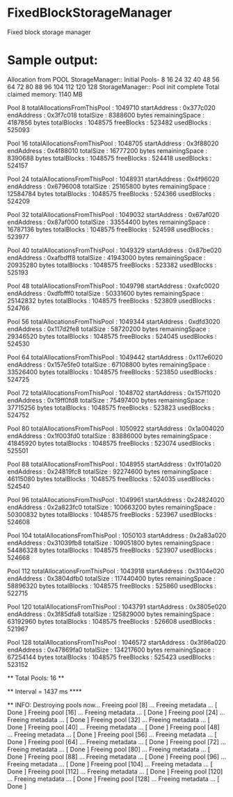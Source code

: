 # FixedBlockStorageManager
Fixed block storage manager

Sample output:
============================

Allocation from POOL
StorageManager:: Initial Pools- 8 16 24 32 40 48 56 64 72 80 88 96 104 112 120 128
StorageManager:: Pool init complete
Total claimed memory: 1140 MB



Pool 8
  totalAllocationsFromThisPool       : 1049710
  startAddress                       : 0x377c020
  endAddress                         : 0x3f7c018
  totalSize                          : 8388600 bytes
  remainingSpace                     : 4187856 bytes
  totalBlocks                        : 1048575
  freeBlocks                         : 523482
  usedBlocks                         : 525093

Pool 16
  totalAllocationsFromThisPool       : 1048705
  startAddress                       : 0x3f88020
  endAddress                         : 0x4f88010
  totalSize                          : 16777200 bytes
  remainingSpace                     : 8390688 bytes
  totalBlocks                        : 1048575
  freeBlocks                         : 524418
  usedBlocks                         : 524157

Pool 24
  totalAllocationsFromThisPool       : 1048931
  startAddress                       : 0x4f96020
  endAddress                         : 0x6796008
  totalSize                          : 25165800 bytes
  remainingSpace                     : 12584784 bytes
  totalBlocks                        : 1048575
  freeBlocks                         : 524366
  usedBlocks                         : 524209

Pool 32
  totalAllocationsFromThisPool       : 1049032
  startAddress                       : 0x67af020
  endAddress                         : 0x87af000
  totalSize                          : 33554400 bytes
  remainingSpace                     : 16787136 bytes
  totalBlocks                        : 1048575
  freeBlocks                         : 524598
  usedBlocks                         : 523977

Pool 40
  totalAllocationsFromThisPool       : 1049329
  startAddress                       : 0x87be020
  endAddress                         : 0xafbdff8
  totalSize                          : 41943000 bytes
  remainingSpace                     : 20935280 bytes
  totalBlocks                        : 1048575
  freeBlocks                         : 523382
  usedBlocks                         : 525193

Pool 48
  totalAllocationsFromThisPool       : 1049798
  startAddress                       : 0xafc0020
  endAddress                         : 0xdfbfff0
  totalSize                          : 50331600 bytes
  remainingSpace                     : 25142832 bytes
  totalBlocks                        : 1048575
  freeBlocks                         : 523809
  usedBlocks                         : 524766

Pool 56
  totalAllocationsFromThisPool       : 1049344
  startAddress                       : 0xdfd3020
  endAddress                         : 0x117d2fe8
  totalSize                          : 58720200 bytes
  remainingSpace                     : 29346520 bytes
  totalBlocks                        : 1048575
  freeBlocks                         : 524045
  usedBlocks                         : 524530

Pool 64
  totalAllocationsFromThisPool       : 1049442
  startAddress                       : 0x117e6020
  endAddress                         : 0x157e5fe0
  totalSize                          : 67108800 bytes
  remainingSpace                     : 33526400 bytes
  totalBlocks                        : 1048575
  freeBlocks                         : 523850
  usedBlocks                         : 524725

Pool 72
  totalAllocationsFromThisPool       : 1048702
  startAddress                       : 0x157f1020
  endAddress                         : 0x19ff0fd8
  totalSize                          : 75497400 bytes
  remainingSpace                     : 37715256 bytes
  totalBlocks                        : 1048575
  freeBlocks                         : 523823
  usedBlocks                         : 524752

Pool 80
  totalAllocationsFromThisPool       : 1050922
  startAddress                       : 0x1a004020
  endAddress                         : 0x1f003fd0
  totalSize                          : 83886000 bytes
  remainingSpace                     : 41845920 bytes
  totalBlocks                        : 1048575
  freeBlocks                         : 523074
  usedBlocks                         : 525501

Pool 88
  totalAllocationsFromThisPool       : 1048955
  startAddress                       : 0x1f01a020
  endAddress                         : 0x24819fc8
  totalSize                          : 92274600 bytes
  remainingSpace                     : 46115080 bytes
  totalBlocks                        : 1048575
  freeBlocks                         : 524035
  usedBlocks                         : 524540

Pool 96
  totalAllocationsFromThisPool       : 1049961
  startAddress                       : 0x24824020
  endAddress                         : 0x2a823fc0
  totalSize                          : 100663200 bytes
  remainingSpace                     : 50300832 bytes
  totalBlocks                        : 1048575
  freeBlocks                         : 523967
  usedBlocks                         : 524608

Pool 104
  totalAllocationsFromThisPool       : 1050103
  startAddress                       : 0x2a83a020
  endAddress                         : 0x31039fb8
  totalSize                          : 109051800 bytes
  remainingSpace                     : 54486328 bytes
  totalBlocks                        : 1048575
  freeBlocks                         : 523907
  usedBlocks                         : 524668

Pool 112
  totalAllocationsFromThisPool       : 1043918
  startAddress                       : 0x3104e020
  endAddress                         : 0x3804dfb0
  totalSize                          : 117440400 bytes
  remainingSpace                     : 58896320 bytes
  totalBlocks                        : 1048575
  freeBlocks                         : 525860
  usedBlocks                         : 522715

Pool 120
  totalAllocationsFromThisPool       : 1043791
  startAddress                       : 0x3805e020
  endAddress                         : 0x3f85dfa8
  totalSize                          : 125829000 bytes
  remainingSpace                     : 63192960 bytes
  totalBlocks                        : 1048575
  freeBlocks                         : 526608
  usedBlocks                         : 521967

Pool 128
  totalAllocationsFromThisPool       : 1046572
  startAddress                       : 0x3f86a020
  endAddress                         : 0x47869fa0
  totalSize                          : 134217600 bytes
  remainingSpace                     : 67254144 bytes
  totalBlocks                        : 1048575
  freeBlocks                         : 525423
  usedBlocks                         : 523152


** Total Pools: 16 **


** Interval = 1437 ms ****


** INFO: Destroying pools now...
 Freeing pool [8] ...  Freeing metadata ...  [ Done ]
 Freeing pool [16] ...  Freeing metadata ...  [ Done ]
 Freeing pool [24] ...  Freeing metadata ...  [ Done ]
 Freeing pool [32] ...  Freeing metadata ...  [ Done ]
 Freeing pool [40] ...  Freeing metadata ...  [ Done ]
 Freeing pool [48] ...  Freeing metadata ...  [ Done ]
 Freeing pool [56] ...  Freeing metadata ...  [ Done ]
 Freeing pool [64] ...  Freeing metadata ...  [ Done ]
 Freeing pool [72] ...  Freeing metadata ...  [ Done ]
 Freeing pool [80] ...  Freeing metadata ...  [ Done ]
 Freeing pool [88] ...  Freeing metadata ...  [ Done ]
 Freeing pool [96] ...  Freeing metadata ...  [ Done ]
 Freeing pool [104] ...  Freeing metadata ...  [ Done ]
 Freeing pool [112] ...  Freeing metadata ...  [ Done ]
 Freeing pool [120] ...  Freeing metadata ...  [ Done ]
 Freeing pool [128] ...  Freeing metadata ...  [ Done ]
